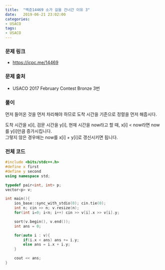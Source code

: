 ```yaml
---
title:  "백준14469 소가 길을 건너간 이유 3"
date:   2019-06-21 23:02:00
categories:
- USACO
tags:
- USACO
---
```


### 문제 링크
* https://icpc.me/14469

### 문제 출처
* USACO 2017 February Contest Bronze 3번

### 풀이
먼저 들어온 것을 먼저 차리해야 하므로 도착 시간을 기준으로 정렬을 먼저 해줍시다.

도착 시간을 x[i], 검문 시간을 y[i], 현재 시간을 now라고 할 때, x[i] < now라면 now를 y[i]만큼 증가시킵니다.<br>
그렇지 않은 경우에는 now를 x[i] + y[i]로 갱신시키면 됩니다.

### 전체 코드
```cpp
#include <bits/stdc++.h>
#define x first
#define y second
using namespace std;

typedef pair<int, int> p;
vector<p> v;

int main(){
	ios_base::sync_with_stdio(0); cin.tie(0);
	int n; cin >> n; v.resize(n);
	for(int i=0; i<n; i++) cin >> v[i].x >> v[i].y;

	sort(v.begin(), v.end());
	int ans = 0;

	for(auto i : v){
		if(i.x < ans) ans += i.y;
		else ans = i.x + i.y;
	}

	cout << ans;
}
```
